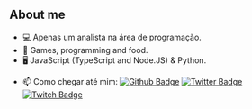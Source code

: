 ## About me

- 💻 Apenas um analista na área de programação.
- 🔭 Games, programming and food.
- 🖥 JavaScript (TypeScript and Node.JS) & Python.

<!--
<h3> ⚙️  GitHub Analytics </h3>
  
 <a href="https://github.com/playboynkz">
   <img height="180em" src="https://github-readme-stats.vercel.app/api?username=playboynkz&theme=react&show_icons=true" style"max-width: 100%;" /> 
  <img height="180em" src="https://github-readme-stats.vercel.app/api/top-langs/?username=playboynkz&theme=react&layout=compact" style"max-width: 100%;" />  
  <img height="180em" src="https://github-readme-stats.vercel.app/api/wakatime?username=playboynkz&theme=react" style"max-width: 100%;" />
  <img height="180em" src="https://github-readme-stats.vercel.app/api/wakatime?username=playboynkz&theme=react&layout=compact" style"max-width: 100%;" />
</a> -->

- 📫 Como chegar até mim: [![Github Badge](https://img.shields.io/badge/-Github-000?style=flat-square&logo=Github&logoColor=white&link=https://github.com/playboynkz)](https://github.com/playboynkz)
[![Twitter Badge](https://img.shields.io/badge/-Twitter-blue?style=flat-square&logo=Twitter&logoColor=white&link=https://twitter.com/playboynkz)](https://twitter.com/playboynkz)
[![Twitch Badge](https://img.shields.io/badge/-Twitch-purple?style=flat-square&logo=Twitch&logoColor=white&link=https://twitch.com/playboynkz)](https://www.twitch.tv/playboynkz)
